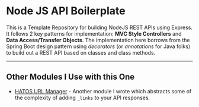 # Node JS API Boilerplate

This is a Template Repository for building NodeJS REST APIs using Express.  It follows 2 key patterns for implementation: **MVC Style Controllers** and **Data Access/Transfer Objects**.  The implementation here borrows from the Spring Boot design pattern using _decorators_ (or _annotations_ for Java folks) to build out a REST API based on classes and class methods.

---
## Other Modules I Use with this One

- [HATOS URL Manager](https://github.com/tkottke90/hateos-url-manager) - Another module I wrote which abstracts some of the complexity of adding `_links` to your API responses.